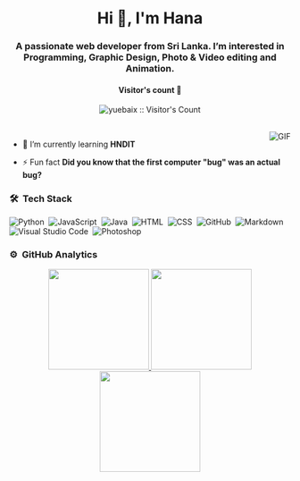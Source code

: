 <h1 align="center">Hi 👋, I'm Hana</h1>
<h3 align="center">A passionate web developer from Sri Lanka. I’m interested in Programming, Graphic Design, Photo & Video editing and Animation.</h3>

<h4 align="center">Visitor's count 👀</h4>
<p align="center"><img src="https://profile-counter.glitch.me/{hana}/count.svg" alt="yuebaix :: Visitor's Count" /></p>
<br/>
 <img align="right" alt="GIF" src="https://media2.giphy.com/media/YN96HMixmb0IGgefiI/200w.gif?cid=6c09b952oe8bknn2e394e5eqwg6mjmoicp71ai1z73pyiyws&ep=v1_gifs_search&rid=200w.gif&ct=g" />


- 🌱 I’m currently learning **HNDIT**

- ⚡ Fun fact **Did you know that the first computer "bug" was an actual bug?**

 
### 🛠 &nbsp;Tech Stack

![Python](https://img.shields.io/badge/-Python-05122A?style=flat&logo=python)&nbsp;
![JavaScript](https://img.shields.io/badge/-JavaScript-05122A?style=flat&logo=javascript)&nbsp;
![Java](https://img.shields.io/badge/-Java-05122A?style=flat&logo=Java&logoColor=FFA518)&nbsp;
![HTML](https://img.shields.io/badge/-HTML-05122A?style=flat&logo=HTML5)&nbsp;
![CSS](https://img.shields.io/badge/-CSS-05122A?style=flat&logo=CSS3&logoColor=1572B6)&nbsp;
![GitHub](https://img.shields.io/badge/-GitHub-05122A?style=flat&logo=github)&nbsp;
![Markdown](https://img.shields.io/badge/-Markdown-05122A?style=flat&logo=markdown)\
![Visual Studio Code](https://img.shields.io/badge/-Visual%20Studio%20Code-05122A?style=flat&logo=visual-studio-code&logoColor=007ACC)&nbsp;
![Photoshop](https://img.shields.io/badge/-Photoshop-05122A?style=flat&logo=adobe-photoshop)&nbsp;



 
### ⚙️ &nbsp;GitHub Analytics

<p align="center">
<a href="https://github.com/AVS1508">
  <img height="180em" src="https://github-readme-stats-eight-theta.vercel.app/api?username=Hana-Haneefa&show_icons=true&theme=algolia&include_all_commits=true&count_private=true"/>
  <img height="180em" src="https://github-readme-stats-eight-theta.vercel.app/api/top-langs/?username=Hana-Haneefa&layout=compact&langs_count=8&theme=algolia"/>
	<img height="180em" src="https://github-readme-streak-stats.herokuapp.com/?user=Hana-Haneefa&theme=algolia"/>
</a>
</p>





<!---
Hana-Haneefa/Hana-Haneefa is a ✨ special ✨ repository because its `README.md` (this file) appears on your GitHub profile.
You can click the Preview link to take a look at your changes.
--->

